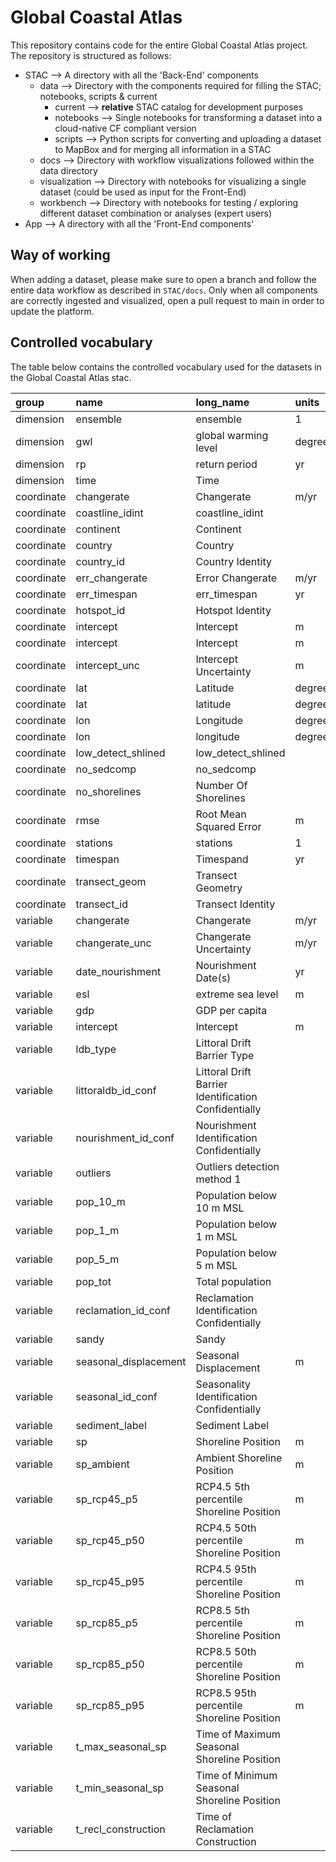 # Global Coastal Atlas

This repository contains code for the entire Global Coastal Atlas project. 
The repository is structured as follows:
- STAC --> A directory with all the 'Back-End' components
    - data --> Directory with the components required for filling the STAC; notebooks, scripts & current
        - current --> **relative** STAC catalog for development purposes
        - notebooks --> Single notebooks for transforming a dataset into a cloud-native CF compliant version
        - scripts --> Python scripts for converting and uploading a dataset to MapBox and for merging all information in a STAC
    - docs --> Directory with workflow visualizations followed within the data directory
    - visualization --> Directory with notebooks for visualizing a single dataset (could be used as input for the Front-End)
    - workbench --> Directory with notebooks for testing / exploring different dataset combination or analyses (expert users)
- App --> A directory with all the 'Front-End components'

## Way of working

When adding a dataset, please make sure to open a branch and follow the entire data workflow as described in `STAC/docs`. 
Only when all components are correctly ingested and visualized, open a pull request to main in order to update the platform. 

## Controlled vocabulary
The table below contains the controlled vocabulary used for the datasets in the Global Coastal Atlas stac.

[comment]: <vocab table>

| group      | name                  | long_name                                            | units         | type           |   ncollections | duplicate   |
|:-----------|:----------------------|:-----------------------------------------------------|:--------------|:---------------|---------------:|:------------|
| dimension  | ensemble              | ensemble                                             | 1             | int32          |              1 |             |
| dimension  | gwl                   | global warming level                                 | degrees       | float64        |              1 |             |
| dimension  | rp                    | return period                                        | yr            | float64        |              1 |             |
| dimension  | time                  | Time                                                 |               | datetime64[ns] |              3 |             |
| coordinate | changerate            | Changerate                                           | m/yr          | float32        |              1 |             |
| coordinate | coastline_idint       | coastline_idint                                      |               | float64        |              1 |             |
| coordinate | continent             | Continent                                            |               | string         |              6 |             |
| coordinate | country               | Country                                              |               | string         |              6 |             |
| coordinate | country_id            | Country Identity                                     |               | string         |              3 |             |
| coordinate | err_changerate        | Error Changerate                                     | m/yr          | float64        |              1 |             |
| coordinate | err_timespan          | err_timespan                                         | yr            | float64        |              1 |             |
| coordinate | hotspot_id            | Hotspot Identity                                     |               | string         |              2 |             |
| coordinate | intercept             | Intercept                                            | m             | float32        |              1 |             |
| coordinate | intercept             | Intercept                                            | m             | float64        |              1 | X           |
| coordinate | intercept_unc         | Intercept Uncertainty                                | m             | float64        |              1 |             |
| coordinate | lat                   | Latitude                                             | degrees_north | float64        |              7 |             |
| coordinate | lat                   | latitude                                             | degrees_north | float64        |              1 | X           |
| coordinate | lon                   | Longitude                                            | degrees_east  | float64        |              7 |             |
| coordinate | lon                   | longitude                                            | degrees_east  | float64        |              1 | X           |
| coordinate | low_detect_shlined    | low_detect_shlined                                   |               | float64        |              1 |             |
| coordinate | no_sedcomp            | no_sedcomp                                           |               | float64        |              1 |             |
| coordinate | no_shorelines         | Number Of Shorelines                                 |               | float64        |              1 |             |
| coordinate | rmse                  | Root Mean Squared Error                              | m             | float64        |              1 |             |
| coordinate | stations              | stations                                             | 1             | string         |              1 |             |
| coordinate | timespan              | Timespand                                            | yr            | float64        |              1 |             |
| coordinate | transect_geom         | Transect Geometry                                    |               | string         |              7 |             |
| coordinate | transect_id           | Transect Identity                                    |               | string         |              7 |             |
| variable   | changerate            | Changerate                                           | m/yr          | float64        |              3 | X           |
| variable   | changerate_unc        | Changerate Uncertainty                               | m/yr          | float64        |              1 |             |
| variable   | date_nourishment      | Nourishment Date(s)                                  | yr            | string         |              1 |             |
| variable   | esl                   | extreme sea level                                    | m             | float64        |              1 |             |
| variable   | gdp                   | GDP per capita                                       |               | float64        |              1 |             |
| variable   | intercept             | Intercept                                            | m             | float64        |              1 | X           |
| variable   | ldb_type              | Littoral Drift Barrier Type                          |               | string         |              1 |             |
| variable   | littoraldb_id_conf    | Littoral Drift Barrier Identification Confidentially |               | string         |              1 |             |
| variable   | nourishment_id_conf   | Nourishment Identification Confidentially            |               | string         |              1 |             |
| variable   | outliers              | Outliers detection method 1                          |               | float32        |              2 |             |
| variable   | pop_10_m              | Population below 10 m MSL                            |               | float64        |              1 |             |
| variable   | pop_1_m               | Population below 1 m MSL                             |               | float64        |              1 |             |
| variable   | pop_5_m               | Population below 5 m MSL                             |               | float64        |              1 |             |
| variable   | pop_tot               | Total population                                     |               | float64        |              1 |             |
| variable   | reclamation_id_conf   | Reclamation Identification Confidentially            |               | string         |              1 |             |
| variable   | sandy                 | Sandy                                                |               | int8           |              1 |             |
| variable   | seasonal_displacement | Seasonal Displacement                                | m             | float64        |              1 |             |
| variable   | seasonal_id_conf      | Seasonality Identification Confidentially            |               | string         |              1 |             |
| variable   | sediment_label        | Sediment Label                                       |               | int32          |              1 |             |
| variable   | sp                    | Shoreline Position                                   | m             | float64        |              2 |             |
| variable   | sp_ambient            | Ambient Shoreline Position                           | m             | float64        |              1 |             |
| variable   | sp_rcp45_p5           | RCP4.5 5th percentile Shoreline Position             | m             | float64        |              1 |             |
| variable   | sp_rcp45_p50          | RCP4.5 50th percentile Shoreline Position            | m             | float64        |              1 |             |
| variable   | sp_rcp45_p95          | RCP4.5 95th percentile Shoreline Position            | m             | float64        |              1 |             |
| variable   | sp_rcp85_p5           | RCP8.5 5th percentile Shoreline Position             | m             | float64        |              1 |             |
| variable   | sp_rcp85_p50          | RCP8.5 50th percentile Shoreline Position            | m             | float64        |              1 |             |
| variable   | sp_rcp85_p95          | RCP8.5 95th percentile Shoreline Position            | m             | float64        |              1 |             |
| variable   | t_max_seasonal_sp     | Time of Maximum Seasonal Shoreline Position          |               | float64        |              1 |             |
| variable   | t_min_seasonal_sp     | Time of Minimum Seasonal Shoreline Position          |               | float64        |              1 |             |
| variable   | t_recl_construction   | Time of Reclamation Construction                     |               | float64        |              1 |             |

[comment]: <vocab table>




